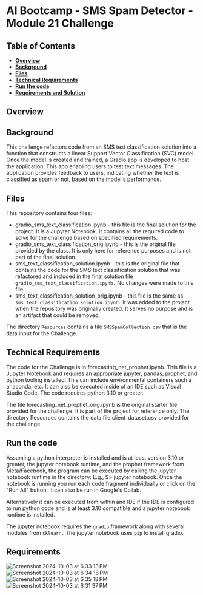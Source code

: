 # AI Bootcamp - SMS Spam Detector - Module 21 Challenge

## Table of Contents
*  [**Overview**](#overview)
*  [**Background**](#background)
*  [**Files**](#files)
*  [**Technical Requirements**](#technical-requirements)
*  [**Run the code**](#run-the-code)
*  [**Requirements and Solution**](#requirements-and-solution)

## Overview


## Background
This challenge refactors code from an SMS text classification solution into a function that constructs a linear Support Vector Classification (SVC) model. Once the model is created and trained, a Gradio app is developed to host the application. This app enabling users to test text messages. The application provides feedback to users, indicating whether the text is classified as spam or not, based on the model's performance.

## Files
This repository contains four files:
*  gradio_sms_text_classification.ipynb - this file is the final solution for the project. It is a Jupyter Notebook. It contains all the required code to solve for the challenge based on specified requirements.
*  gradio_sms_text_classification_orig.ipynb - this is the orginal file provided by the class. It is only here for reference purposes and is not part of the final solution.
*  sms_text_classification_solution.ipynb - this is the original file that contains the code for the SMS text classification solution that was refactored and included in the final solution file `gradio_sms_text_classification.ipynb.` No changes were made to this file.
*  sms_text_classification_solution_orig.ipynb - this file is the same as `sms_text_classification_solution.ipynb.` It was added to the project when the repository was originally created. It serves no purpose and is an artifact that could be removed.

The directory `Resources` contains a file `SMSSpamCollection.csv` that is the data input for the Challenge.

## Technical Requirements
The code for the Challenge is in forecasting_net_prophet.ipynb. This file is a Jupyter Notebook and requires an appropriate jupyter, pandas, prophet, and python tooling installed. This can include environmental containers such a anaconda, etc. It can also be executed inside of an IDE such as Visual Studio Code. The code requires python 3.10 or greater.

The file forecasting_net_prophet_orig.ipynb is the original starter file provided for the challenge. It is part of the project for reference only. The directory Resources contains the data file client_dataset.csv provided for the challenge.


## Run the code
Assuming a python interpreter is installed and is at least version 3.10 or greater, the jupyter notebook runtime, and the prophet framework from Meta/Facebook, the program can be executed by calling the jupyter notebook runtime in the directory: E.g., $> jupyter notebook. Once the notebook is running you run each code fragment individually or click on the "Run All" button. It can also be run in Google's Collab.

Alternatively it can be executed from within and IDE if the IDE is configured to run python code and is at least 3.10 compatible and a jupyter notebook runtime is installed.

The jupyter notebook requires the `gradio` framework along with several modules from `sklearn.` The jupyter notebook uses `pip` to install gradio.


## Requirements
![Screenshot 2024-10-03 at 6 33 13 PM](https://github.com/user-attachments/assets/056705db-18dd-4cdf-a7bb-663e6ce5f8fa)
![Screenshot 2024-10-03 at 6 34 18 PM](https://github.com/user-attachments/assets/6661d567-57d2-4e97-aa0d-2eaf0d927dc2)
![Screenshot 2024-10-03 at 6 35 18 PM](https://github.com/user-attachments/assets/2ef60538-066e-47cb-831a-046fd546b7b5)
![Screenshot 2024-10-03 at 6 31 37 PM](https://github.com/user-attachments/assets/d1f3b572-0d27-4aa7-b4e5-87c9dc9cd325)
